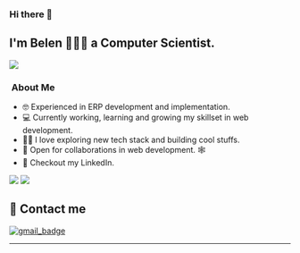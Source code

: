 


### Hi there 👋

## I'm Belen 👩🏻‍💻 a <strong> Computer Scientist. </strong>
<img src="https://komarev.com/ghpvc/?username=anabelena&color=blueviolet&style=for-the-badge&base=1000"> 

### &nbsp;About Me 

- 🤓  Experienced in ERP development and implementation.
- 💻  Currently working, learning and growing my skillset in web development.
- 🫶🏻  I love exploring new tech stack and building cool stuffs.
- 🤝  Open for collaborations in web development. 🕸️
- 📝  Checkout my LinkedIn.           




<section styles="display:flex; gap:10px; justify-content:center; align-items:center; ">
 <img src="https://github-readme-stats.vercel.app/api/top-langs/?username=anabelena&layout=donut" />
 <img src="https://github-readme-stats.vercel.app/api?username=anabelena&show_icons=true&theme=radical)"> 
</section>





## 📧 Contact me

[![gmail_badge]](mailto:anabelen.aristah@gmail.com) 



<!-- badges -->
[gmail_badge]: https://img.shields.io/badge/-anabelen.aristah%40gmail.com-red?style=flat-square&logo=Gmail&logoColor=white&link=mailto:anabelen.aristah@gmail.com

-----
